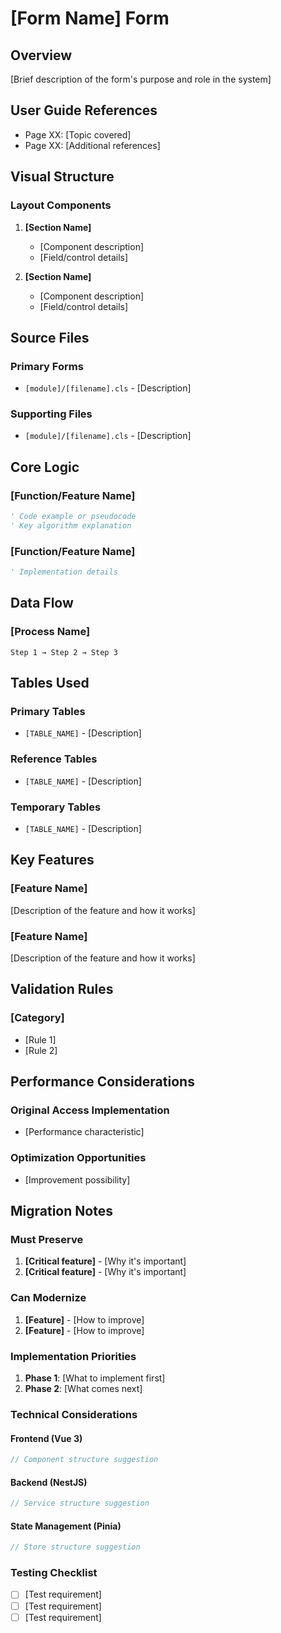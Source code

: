 # [Form Name] Form

## Overview
[Brief description of the form's purpose and role in the system]

## User Guide References
- Page XX: [Topic covered]
- Page XX: [Additional references]

## Visual Structure

### Layout Components
1. **[Section Name]**
   - [Component description]
   - [Field/control details]

2. **[Section Name]**
   - [Component description]
   - [Field/control details]

## Source Files

### Primary Forms
- `[module]/[filename].cls` - [Description]

### Supporting Files
- `[module]/[filename].cls` - [Description]

## Core Logic

### [Function/Feature Name]
```vb
' Code example or pseudocode
' Key algorithm explanation
```

### [Function/Feature Name]
```vb
' Implementation details
```

## Data Flow

### [Process Name]
```
Step 1 → Step 2 → Step 3
```

## Tables Used

### Primary Tables
- `[TABLE_NAME]` - [Description]

### Reference Tables
- `[TABLE_NAME]` - [Description]

### Temporary Tables
- `[TABLE_NAME]` - [Description]

## Key Features

### [Feature Name]
[Description of the feature and how it works]

### [Feature Name]
[Description of the feature and how it works]

## Validation Rules

### [Category]
- [Rule 1]
- [Rule 2]

## Performance Considerations

### Original Access Implementation
- [Performance characteristic]

### Optimization Opportunities
- [Improvement possibility]

## Migration Notes

### Must Preserve
1. **[Critical feature]** - [Why it's important]
2. **[Critical feature]** - [Why it's important]

### Can Modernize
1. **[Feature]** - [How to improve]
2. **[Feature]** - [How to improve]

### Implementation Priorities
1. **Phase 1**: [What to implement first]
2. **Phase 2**: [What comes next]

### Technical Considerations

#### Frontend (Vue 3)
```typescript
// Component structure suggestion
```

#### Backend (NestJS)
```typescript
// Service structure suggestion
```

#### State Management (Pinia)
```typescript
// Store structure suggestion
```

### Testing Checklist
- [ ] [Test requirement]
- [ ] [Test requirement]
- [ ] [Test requirement]